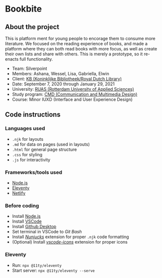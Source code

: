 # Bookbite
## About the project
This is platform ment for young people to encorage them to consume more literature. We focused on the reading experience of books, and made a platform where they can both read books with more focus, as well as create their own lists and share with others. This is merely a prototype, so it re-enacts full functionality.

- Team: Silverpoint
- Members: Ashana, Wessel, Lisa, Gabriella, Elwin
- Client: [KB (Koninklijke Bibliotheek/Royal Dutch Library)](https://www.kb.nl/en)
- Date: September 7, 2020 through January 29, 2021
- University: [RUAS (Rotterdam University of Applied Sciences)](https://www.rotterdamuas.com/)
- Study program: [CMD (Communication and Multimedia Design)](https://www.hogeschoolrotterdam.nl/opleidingen/bachelor/communication-and-multimedia-design/voltijd/)
- Course: Minor IUXD (Interface and User Experience Design)

## Code instructions
### Languages used
- `.njk` for layouts
- `.md` for data on pages (used in layouts)
- `.html` for general page structure
- `.css` for styling
- `.js` for interactivity

### Frameworks/tools used
- [Node.js](https://nodejs.org/en/)
- [Eleventy](https://www.11ty.dev/)
- [Netlify](https://www.netlify.com/)

### Before coding
- Install [Node.js](https://nodejs.org/en/)
- Install [VSCode](https://code.visualstudio.com/download)
- Install [Github Desktop](https://desktop.github.com/)
- Set terminal in VSCode to _Git Bash_
- Install [_Nunjucks_](https://marketplace.visualstudio.com/items?itemName=ronnidc.nunjucks) extension for proper `.njk` code formatting
- (Optional) Install [_vscode-icons_](https://marketplace.visualstudio.com/items?itemName=vscode-icons-team.vscode-icons) extension for proper icons

### Eleventy
- Run: `npx @11ty/eleventy`
- Start server: `npx @11ty/eleventy --serve`
